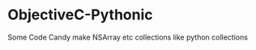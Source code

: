 ObjectiveC-Pythonic
===================

Some Code Candy make NSArray etc collections like python collections